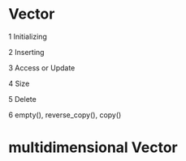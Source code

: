 # Vector

1 Initializing

2 Inserting

3 Access or Update

4 Size 

5 Delete 

6 empty(), reverse_copy(), copy()

# multidimensional Vector
